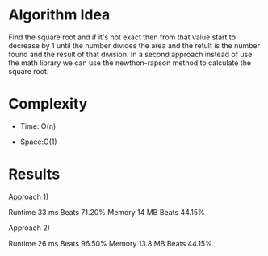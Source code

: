 # Algorithm Idea

Find the square root and if it's not exact then from that value start to decrease by 1 until the number divides the area and the retult is the number found and the result of that division. In a second approach instead of use the math library we can use the newthon-rapson method to calculate the square root.

# Complexity

- Time: O(n)

- Space:O(1)

# Results

Approach 1)

Runtime
33 ms
Beats
71.20%
Memory
14 MB
Beats
44.15%

Approach 2)

Runtime
26 ms
Beats
96.50%
Memory
13.8 MB
Beats
44.15%
